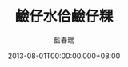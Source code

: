 ---
issue: 30
title: 鹼仔水佮鹼仔粿
author: 藍春瑞
date: 2013-08-01T00:00:00.000+08:00
topic: 文史
difficulty: 3
wikidata: Q98095366
wikidata_link: https://www.wikidata.org/wiki/Q98095366
---